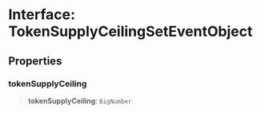# Interface: TokenSupplyCeilingSetEventObject

## Properties

### tokenSupplyCeiling

> **tokenSupplyCeiling**: `BigNumber`

